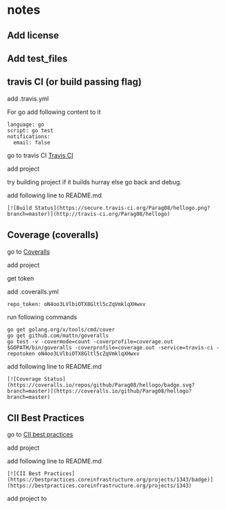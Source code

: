 # notes

## Add license

## Add test_files

## travis CI (or build passing flag)

add .travis.yml

For go add following content to it


```
language: go
script: go test
notifications:
  email: false
```

go to travis CI [Travis CI](https://travis-ci.org/)

add project

try building project if it builds hurray else go back and debug.

add following line to README.md

```
[![Build Status](https://secure.travis-ci.org/Parag08/hellogo.png?branch=master)](http://travis-ci.org/Parag08/hellogo)
```

## Coverage (coveralls)

go to [Coveralls](https://coveralls.io/)

add project

get token

add .coveralls.yml

```
repo_token: oN4oo3LVlbiOTX8Gltl5cZqVmklqXHwxv
```

run following commands

```
go get golang.org/x/tools/cmd/cover
go get github.com/mattn/goveralls
go test -v -covermode=count -coverprofile=coverage.out
$GOPATH/bin/goveralls -coverprofile=coverage.out -service=travis-ci -repotoken oN4oo3LVlbiOTX8Gltl5cZqVmklqXHwxv
```


add following line to README.md

```
[![Coverage Status](https://coveralls.io/repos/github/Parag08/hellogo/badge.svg?branch=master)](https://coveralls.io/github/Parag08/hellogo?branch=master) 
```

## CII Best Practices

go to [CII best practices](https://bestpractices.coreinfrastructure.org/)

add project

add following line to README.md


```
[![CII Best Practices](https://bestpractices.coreinfrastructure.org/projects/1343/badge)](https://bestpractices.coreinfrastructure.org/projects/1343)
```

add project to
